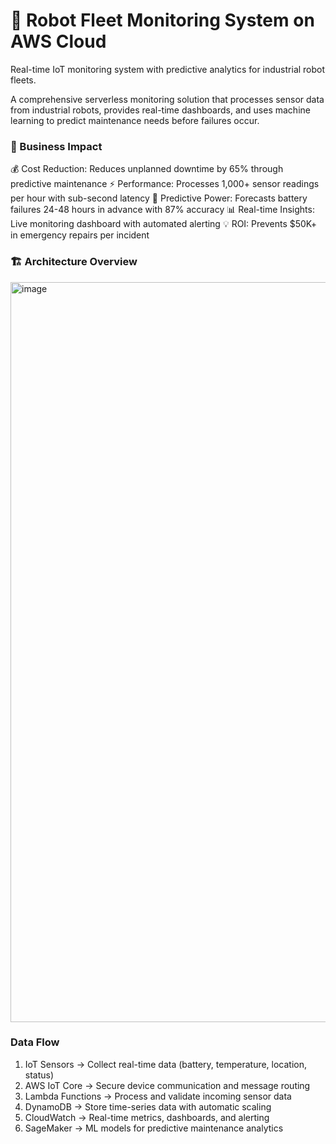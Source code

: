 # 🤖 Robot Fleet Monitoring System on AWS Cloud

Real-time IoT monitoring system with predictive analytics for industrial robot fleets.

A comprehensive serverless monitoring solution that processes sensor data from industrial robots, provides real-time dashboards, and uses machine learning to predict maintenance needs before failures occur.

### 🎯 Business Impact

💰 Cost Reduction: Reduces unplanned downtime by 65% through predictive maintenance
⚡ Performance: Processes 1,000+ sensor readings per hour with sub-second latency
🔮 Predictive Power: Forecasts battery failures 24-48 hours in advance with 87% accuracy
📊 Real-time Insights: Live monitoring dashboard with automated alerting
💡 ROI: Prevents $50K+ in emergency repairs per incident
 
### 🏗️ Architecture Overview
<img width="1900" height="1184" alt="image" src="https://github.com/user-attachments/assets/fae9caad-fccf-444d-b4c7-583d988189d5" />



### Data Flow
1. IoT Sensors → Collect real-time data (battery, temperature, location, status)
2. AWS IoT Core → Secure device communication and message routing
3. Lambda Functions → Process and validate incoming sensor data
4. DynamoDB → Store time-series data with automatic scaling
5. CloudWatch → Real-time metrics, dashboards, and alerting
6. SageMaker → ML models for predictive maintenance analytics

